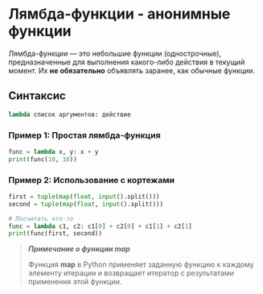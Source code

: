 # Лямбда-функции - анонимные функции

Лямбда-функции — это небольшие функции (однострочные), предназначенные для выполнения какого-либо действия в текущий момент. Их **не обязательно** объявлять заранее, как обычные функции.

## Синтаксис

```python
lambda список аргументов: действие
```

### Пример 1: Простая лямбда-функция

```python
func = lambda x, y: x + y
print(func(10, 10))
```

### Пример 2: Использование с кортежами

```python
first = tuple(map(float, input().split()))
second = tuple(map(float, input().split()))

# Посчитать что-то
func = lambda c1, c2: c1[0] + c2[0] + c1[1] + c2[1]
print(func(first, second))
```

> ***Примечание о функции map***
>
> Функция **map** в Python применяет заданную функцию к каждому элементу итерации и возвращает итератор с результатами применения этой функции.





